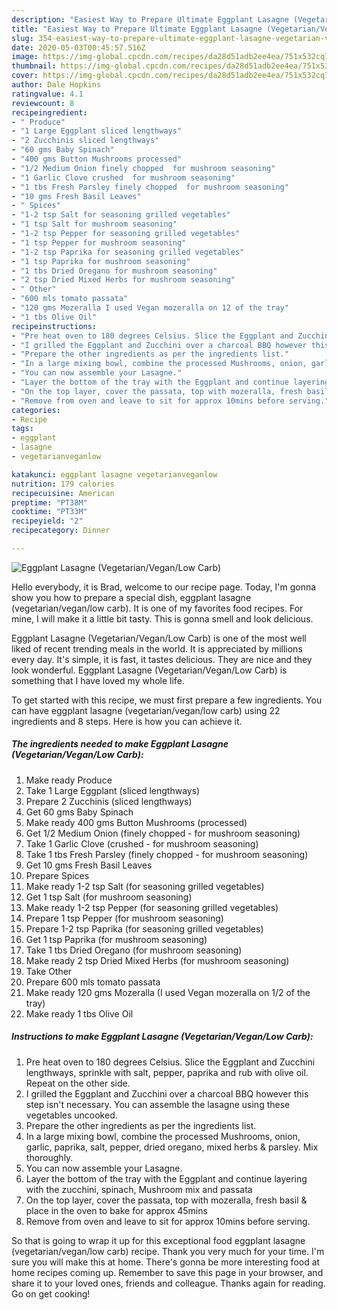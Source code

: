 ```yaml
---
description: "Easiest Way to Prepare Ultimate Eggplant Lasagne (Vegetarian/Vegan/Low Carb)"
title: "Easiest Way to Prepare Ultimate Eggplant Lasagne (Vegetarian/Vegan/Low Carb)"
slug: 354-easiest-way-to-prepare-ultimate-eggplant-lasagne-vegetarian-vegan-low-carb
date: 2020-05-03T00:45:57.516Z
image: https://img-global.cpcdn.com/recipes/da28d51adb2ee4ea/751x532cq70/eggplant-lasagne-vegetarianveganlow-carb-recipe-main-photo.jpg
thumbnail: https://img-global.cpcdn.com/recipes/da28d51adb2ee4ea/751x532cq70/eggplant-lasagne-vegetarianveganlow-carb-recipe-main-photo.jpg
cover: https://img-global.cpcdn.com/recipes/da28d51adb2ee4ea/751x532cq70/eggplant-lasagne-vegetarianveganlow-carb-recipe-main-photo.jpg
author: Dale Hopkins
ratingvalue: 4.1
reviewcount: 8
recipeingredient:
- " Produce"
- "1 Large Eggplant sliced lengthways"
- "2 Zucchinis sliced lengthways"
- "60 gms Baby Spinach"
- "400 gms Button Mushrooms processed"
- "1/2 Medium Onion finely chopped  for mushroom seasoning"
- "1 Garlic Clove crushed  for mushroom seasoning"
- "1 tbs Fresh Parsley finely chopped  for mushroom seasoning"
- "10 gms Fresh Basil Leaves"
- " Spices"
- "1-2 tsp Salt for seasoning grilled vegetables"
- "1 tsp Salt for mushroom seasoning"
- "1-2 tsp Pepper for seasoning grilled vegetables"
- "1 tsp Pepper for mushroom seasoning"
- "1-2 tsp Paprika for seasoning grilled vegetables"
- "1 tsp Paprika for mushroom seasoning"
- "1 tbs Dried Oregano for mushroom seasoning"
- "2 tsp Dried Mixed Herbs for mushroom seasoning"
- " Other"
- "600 mls tomato passata"
- "120 gms Mozeralla I used Vegan mozeralla on 12 of the tray"
- "1 tbs Olive Oil"
recipeinstructions:
- "Pre heat oven to 180 degrees Celsius. Slice the Eggplant and Zucchini lengthways, sprinkle with salt, pepper, paprika and rub with olive oil. Repeat on the other side."
- "I grilled the Eggplant and Zucchini over a charcoal BBQ however this step isn&#39;t necessary. You can assemble the lasagne using these vegetables uncooked."
- "Prepare the other ingredients as per the ingredients list."
- "In a large mixing bowl, combine the processed Mushrooms, onion, garlic, paprika, salt, pepper, dried oregano, mixed herbs &amp; parsley. Mix thoroughly."
- "You can now assemble your Lasagne."
- "Layer the bottom of the tray with the Eggplant and continue layering with the zucchini, spinach, Mushroom mix and passata"
- "On the top layer, cover the passata, top with mozeralla, fresh basil &amp; place in the oven to bake for approx 45mins"
- "Remove from oven and leave to sit for approx 10mins before serving."
categories:
- Recipe
tags:
- eggplant
- lasagne
- vegetarianveganlow

katakunci: eggplant lasagne vegetarianveganlow 
nutrition: 179 calories
recipecuisine: American
preptime: "PT38M"
cooktime: "PT33M"
recipeyield: "2"
recipecategory: Dinner

---
```



![Eggplant Lasagne (Vegetarian/Vegan/Low Carb)](https://img-global.cpcdn.com/recipes/da28d51adb2ee4ea/751x532cq70/eggplant-lasagne-vegetarianveganlow-carb-recipe-main-photo.jpg)

Hello everybody, it is Brad, welcome to our recipe page. Today, I'm gonna show you how to prepare a special dish, eggplant lasagne (vegetarian/vegan/low carb). It is one of my favorites food recipes. For mine, I will make it a little bit tasty. This is gonna smell and look delicious.

Eggplant Lasagne (Vegetarian/Vegan/Low Carb) is one of the most well liked of recent trending meals in the world. It is appreciated by millions every day. It's simple, it is fast, it tastes delicious. They are nice and they look wonderful. Eggplant Lasagne (Vegetarian/Vegan/Low Carb) is something that I have loved my whole life.




To get started with this recipe, we must first prepare a few ingredients. You can have eggplant lasagne (vegetarian/vegan/low carb) using 22 ingredients and 8 steps. Here is how you can achieve it.

<!--inarticleads1-->

##### The ingredients needed to make Eggplant Lasagne (Vegetarian/Vegan/Low Carb):

1. Make ready  Produce
1. Take 1 Large Eggplant (sliced lengthways)
1. Prepare 2 Zucchinis (sliced lengthways)
1. Get 60 gms Baby Spinach
1. Make ready 400 gms Button Mushrooms (processed)
1. Get 1/2 Medium Onion (finely chopped - for mushroom seasoning)
1. Take 1 Garlic Clove (crushed - for mushroom seasoning)
1. Take 1 tbs Fresh Parsley (finely chopped - for mushroom seasoning)
1. Get 10 gms Fresh Basil Leaves
1. Prepare  Spices
1. Make ready 1-2 tsp Salt (for seasoning grilled vegetables)
1. Get 1 tsp Salt (for mushroom seasoning)
1. Make ready 1-2 tsp Pepper (for seasoning grilled vegetables)
1. Prepare 1 tsp Pepper (for mushroom seasoning)
1. Prepare 1-2 tsp Paprika (for seasoning grilled vegetables)
1. Get 1 tsp Paprika (for mushroom seasoning)
1. Take 1 tbs Dried Oregano (for mushroom seasoning)
1. Make ready 2 tsp Dried Mixed Herbs (for mushroom seasoning)
1. Take  Other
1. Prepare 600 mls tomato passata
1. Make ready 120 gms Mozeralla (I used Vegan mozeralla on 1/2 of the tray)
1. Make ready 1 tbs Olive Oil




<!--inarticleads2-->

##### Instructions to make Eggplant Lasagne (Vegetarian/Vegan/Low Carb):

1. Pre heat oven to 180 degrees Celsius. Slice the Eggplant and Zucchini lengthways, sprinkle with salt, pepper, paprika and rub with olive oil. Repeat on the other side.
1. I grilled the Eggplant and Zucchini over a charcoal BBQ however this step isn&#39;t necessary. You can assemble the lasagne using these vegetables uncooked.
1. Prepare the other ingredients as per the ingredients list.
1. In a large mixing bowl, combine the processed Mushrooms, onion, garlic, paprika, salt, pepper, dried oregano, mixed herbs &amp; parsley. Mix thoroughly.
1. You can now assemble your Lasagne.
1. Layer the bottom of the tray with the Eggplant and continue layering with the zucchini, spinach, Mushroom mix and passata
1. On the top layer, cover the passata, top with mozeralla, fresh basil &amp; place in the oven to bake for approx 45mins
1. Remove from oven and leave to sit for approx 10mins before serving.




So that is going to wrap it up for this exceptional food eggplant lasagne (vegetarian/vegan/low carb) recipe. Thank you very much for your time. I'm sure you will make this at home. There's gonna be more interesting food at home recipes coming up. Remember to save this page in your browser, and share it to your loved ones, friends and colleague. Thanks again for reading. Go on get cooking!
